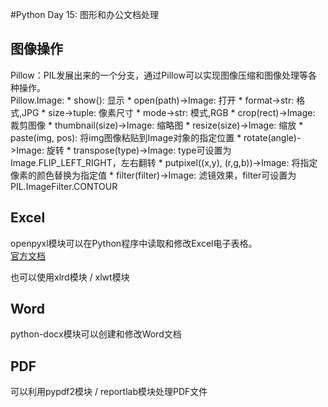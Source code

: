 #Python Day 15: 图形和办公文档处理

## 图像操作

Pillow：PIL发展出来的一个分支，通过Pillow可以实现图像压缩和图像处理等各种操作。<br/>
Pillow.Image:
    * show(): 显示
    * open(path)->Image: 打开
    * format->str: 格式,JPG
    * size->tuple: 像素尺寸
    * mode->str: 模式,RGB
    * crop(rect)->Image: 裁剪图像
    * thumbnail(size)->Image: 缩略图
    * resize(size)->Image: 缩放
    * paste(img, pos): 将img图像粘贴到Image对象的指定位置
    * rotate(angle)->Image: 旋转
    * transpose(type)->Image: type可设置为Image.FLIP_LEFT_RIGHT，左右翻转
    * putpixel((x,y), (r,g,b))->Image: 将指定像素的颜色替换为指定值
    * filter(filter)->Image: 滤镜效果，filter可设置为PIL.ImageFilter.CONTOUR

## Excel

openpyxl模块可以在Python程序中读取和修改Excel电子表格。<br/>
[官方文档](https://openpyxl.readthedocs.io/en/stable/#)

也可以使用xlrd模块 / xlwt模块

## Word

python-docx模块可以创建和修改Word文档

## PDF

可以利用pypdf2模块 / reportlab模块处理PDF文件

